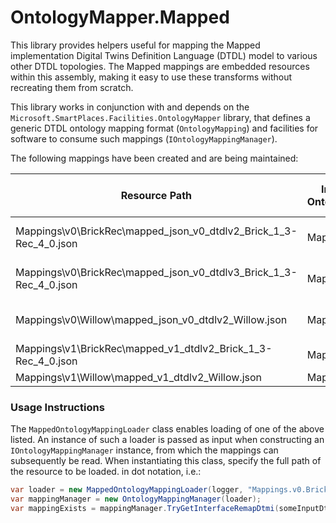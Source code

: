 # OntologyMapper.Mapped

This library provides helpers useful for mapping the Mapped implementation Digital Twins Definition Language (DTDL) model to various other DTDL topologies. The Mapped mappings are embedded resources within this assembly, making it easy to use these transforms without recreating them from scratch.

This library works in conjunction with and depends on the `Microsoft.SmartPlaces.Facilities.OntologyMapper` library, that defines a generic DTDL ontology mapping format (`OntologyMapping`) and facilities for software to consume such mappings (`IOntologyMappingManager`).

The following mappings have been created and are being maintained:

| Resource Path | Input Ontologies | Input DTDL Version | Output Ontologies | Output DTDL Version | Notes |
| --- | --- | --- | --- | --- | --- |
| Mappings\v0\BrickRec\mapped_json_v0_dtdlv2_Brick_1_3-Rec_4_0.json | Mapped | V0 (not strict DTDL compliance) | Brick 1.3, Rec 4.0 | v2 | Deprecated |
| Mappings\v0\BrickRec\mapped_json_v0_dtdlv3_Brick_1_3-Rec_4_0.json | Mapped | V0 (not strict DTDL compliance) | Brick 1.3, Rec 4.0 | v3 | Deprecated |
| Mappings\v0\Willow\mapped_json_v0_dtdlv2_Willow.json | Mapped | V0 (not strict DTDL compliance) | Willow | v2 | Deprecated |
| Mappings\v1\BrickRec\mapped_v1_dtdlv2_Brick_1_3-Rec_4_0.json | Mapped | V3 | Brick 1.3, Rec 4.0 | v2 | |
| Mappings\v1\Willow\mapped_v1_dtdlv2_Willow.json | Mapped | V3 | Willow | v2 | |

### Usage Instructions

The `MappedOntologyMappingLoader` class enables loading of one of the above listed. An instance of such a loader is passed as input when constructing an `IOntologyMappingManager` instance, from which the mappings can subsequently be read. When instantiating this class, specify the full path of the resource to be loaded. in dot notation, i.e.:

``` csharp
var loader = new MappedOntologyMappingLoader(logger, "Mappings.v0.BrickRec.mapped_json_v0_dtdlv2_Brick_1_3-REC_4_0.json");
var mappingManager = new OntologyMappingManager(loader);
var mappingExists = mappingManager.TryGetInterfaceRemapDtmi(someInputDtmi, someOutputDtmi);
```